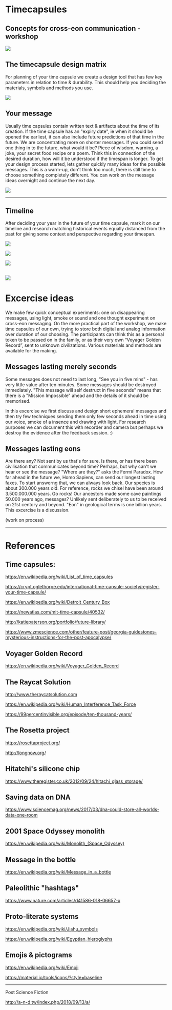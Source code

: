 # Timecapsules
## Concepts for cross-eon communication -workshop

![](https://github.com/kimitobo/Timecapsules/blob/master/pics/Playaround_workshop/20181017_125015.jpg?raw=true)

## The timecapsule design matrix

For planning of your time capsule we create a design tool that has few key parameters in relation to time & durability. This should help you deciding the materials, symbols and methods you use.

![](https://github.com/kimitobo/Timecapsules/blob/master/pics/Timecapsules_matrix.png?raw=true)

## Your message

Usually time capsules contain written text & artifacts about the time of its creation. If the time capsule has an "expiry date", ie when it should be opened the earliest, it can also include future predictions of that time in the future. We are concentrating more on shorter messages. If you could send one thing in to the future, what would it be? Piece of wisdom, warning, a joke, your secret food recipe or a poem. Think this in connection of the desired duration, how will it be understood if the timespan is longer. To get your design process started, lets gather quickly many ideas for the possible messages. This is a warm-up, don't think too much, there is still time to choose something completely different. You can work on the message ideas overnight and continue the next day.

![](https://github.com/kimitobo/Timecapsules/blob/master/pics/Playaround_workshop/20181016_175703.jpg?raw=true)


---------

## Timeline

After deciding your year in the future of your time capsule, mark it on our timeline and research matching historical events equally distanced from the past for giving some context and perspective regarding your timespan.

![](https://github.com/kimitobo/Timecapsules/blob/master/pics/Playaround_workshop/20181016_175717.jpg)

![](https://github.com/kimitobo/Timecapsules/blob/master/pics/Playaround_workshop/20181016_154547.jpg?raw=true)

![](https://github.com/kimitobo/Timecapsules/blob/master/pics/Playaround_workshop/20181016_175331.jpg?raw=true)

![](https://github.com/kimitobo/Timecapsules/blob/master/pics/Playaround_workshop/20181016_161826.jpg?raw=true)
---

# Excercise ideas

We make few quick conceptual experiments: one on disappearing messages, using light, smoke or sound and one thought experiment on cross-eon messaging. On the more practical part of the workshop, we make time capsules of our own, trying to store both digital and analog information over duration of our choosing. The participants can think this as a personal token to be passed on in the family, or as their very own “Voyager Golden Record”, sent to unknown civilizations. Various materials and methods are available for the making.

## Messages lasting merely seconds

Some messages does not need to last long, "See you in five mins" - has very little value after ten minutes. Some messages should be destroyed immediately. "This message will self destruct in five seconds" means that there is a "Mission Impossible" ahead and the details of it should be memorised. 

In this excercise we first discuss and design short ephemeral messages and then try few techniques sending them only few seconds ahead in time using our voice, smoke of a insence and drawing with light.  For research purposes we can document this with recorder and camera but perhaps we destroy the evidence after the feedback session. :)

## Messages lasting eons

Are there any? Not sent by us that's for sure. Is there, or has there been civilisation that communicates beyond time? Perhaps, but why can't we hear or see the message? "Where are they?" asks the Fermi Paradox. How far ahead in the future we, Homo Sapiens, can send our longest lasting faxes. To start answerng that, we can always look back. Our species is about 300.000 years old. For reference, rocks we chisel have been around 3.500.000.000 years. Go rocks! Our ancestors made some cave paintings 50.000 years ago, messages? Unlikely sent deliberately to us to be received on 21st centory and beyond. "Eon" in geological terms is one billion years. This excercise is a discussion.

(work on process)

---

# References

## Time capsules:

https://en.wikipedia.org/wiki/List_of_time_capsules

https://crypt.oglethorpe.edu/international-time-capsule-society/register-your-time-capsule/

https://en.wikipedia.org/wiki/Detroit_Century_Box

https://newatlas.com/mit-time-capsule/40532/

http://katiepaterson.org/portfolio/future-library/

https://www.zmescience.com/other/feature-post/georgia-guidestones-mysterious-instructions-for-the-post-apocalypse/


## Voyager Golden Record

https://en.wikipedia.org/wiki/Voyager_Golden_Record

## The Raycat Solution

http://www.theraycatsolution.com

https://en.wikipedia.org/wiki/Human_Interference_Task_Force

https://99percentinvisible.org/episode/ten-thousand-years/

## The Rosetta project

https://rosettaproject.org/

http://longnow.org/

## Hitatchi's silicone chip

https://www.theregister.co.uk/2012/09/24/hitachi_glass_storage/

## Saving data on DNA

https://www.sciencemag.org/news/2017/03/dna-could-store-all-worlds-data-one-room

## 2001 Space Odyssey monolith

https://en.wikipedia.org/wiki/Monolith_(Space_Odyssey)

## Message in the bottle

https://en.wikipedia.org/wiki/Message_in_a_bottle

## Paleolithic "hashtags"

https://www.nature.com/articles/d41586-018-06657-x

## Proto-literate systems

https://en.wikipedia.org/wiki/Jiahu_symbols

https://en.wikipedia.org/wiki/Egyptian_hieroglyphs

## Emojis & pictograms

https://en.wikipedia.org/wiki/Emoji

https://material.io/tools/icons/?style=baseline

---

Post Science Fiction

http://a-n-d.tw/index.php/2018/09/13/a/

